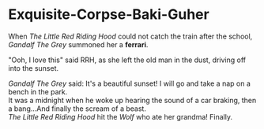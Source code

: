 # Exquisite-Corpse-Baki-Guher

When *The Little Red Riding Hood* could not catch the train after the school, *Gandalf The Grey* summoned her a **ferrari**. 

"Ooh, I love this" said RRH, as she left the old man in the dust, driving off into the sunset.  

*Gandalf The Grey* said: It's a beautiful sunset! I will go and take a nap on a bench in the park.  
It was a midnight when he woke up hearing the sound of a car braking, then a bang...And finally the scream of a beast.  
*The Little Red Riding Hood* hit the *Wolf* who ate her grandma! Finally. 
